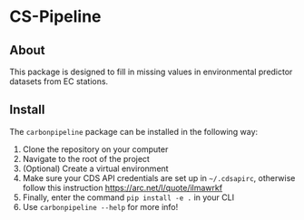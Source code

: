 # CS-Pipeline

## About
This package is designed to fill in missing values in environmental predictor datasets from EC stations.

## Install
The `carbonpipeline` package can be installed in the following way:
1. Clone the repository on your computer
2. Navigate to the root of the project
3. (Optional) Create a virtual environment 
4. Make sure your CDS API credentials are set up in `~/.cdsapirc`, otherwise follow this instruction https://arc.net/l/quote/ilmawrkf
3. Finally, enter the command `pip install -e .` in your CLI
4. Use `carbonpipeline --help` for more info!